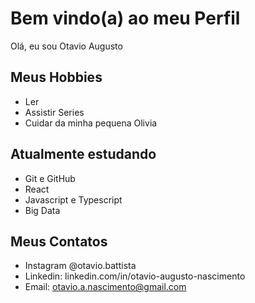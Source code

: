 # Bem vindo(a) ao meu Perfil

Olá, eu sou Otavio Augusto

## Meus Hobbies

- Ler
- Assistir Series
- Cuidar da minha pequena Olivia

## Atualmente estudando

- Git e GitHub
- React
- Javascript e Typescript
- Big Data

## Meus Contatos
- Instagram @otavio.battista
- Linkedin: linkedin.com/in/otavio-augusto-nascimento
- Email: otavio.a.nascimento@gmail.com
